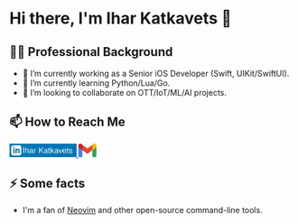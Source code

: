 # Hi there, I'm Ihar Katkavets 👋

## 👨‍💻 Professional Background

- 💼 I’m currently working as a Senior iOS Developer (Swift, UIKit/SwiftUI).
- 🌱 I’m currently learning Python/Lua/Go.
- 👯 I’m looking to collaborate on OTT/IoT/ML/AI projects.

## 📫 How to Reach Me

<a href="https://www.linkedin.com/in/iharkatkavets/">
  <img src="linkedin.svg" height="24">
</a>
<a href="mailto:job4ihar@gmail.com?subject=[Job%20Offer]%20Source%20GitHub">
  <img src="email.svg" height="24">
</a>

## ⚡ Some facts

- I'm a fan of [Neovim](https://github.com/neovim/neovim) and other open-source command-line tools.


